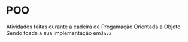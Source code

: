 # POO

Atividades feitas durante a cadeira de Progamação Orientada a Objeto. Sendo toada a sua implementação em`Java`
